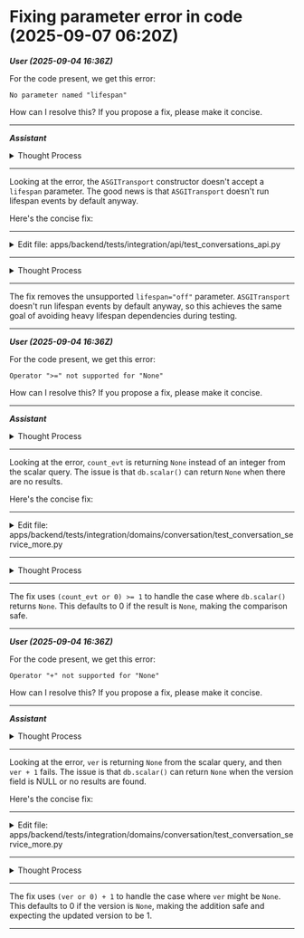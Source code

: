 <!-- Generated by SpecStory -->

# Fixing parameter error in code (2025-09-07 06:20Z)

_**User (2025-09-04 16:36Z)**_

For the code present, we get this error:
```
No parameter named "lifespan"
```
How can I resolve this? If you propose a fix, please make it concise.

---

_**Assistant**_

<think><details><summary>Thought Process</summary>The user is getting an error "No parameter named 'lifespan'" when trying to use `ASGITransport(app=fastapi_app, lifespan="off")`. Looking at the code, they're trying to disable the lifespan to avoid heavy dependencies during testing.

Let me check what the issue might be. The error suggests that the `ASGITransport` constructor doesn't accept a `lifespan` parameter. This could be because:

1. The httpx version they're using doesn't support this parameter
2. The parameter name is different
3. They need to handle this differently

Looking at the comment in the code: "Use httpx>=0.24's ASGITransport to avoid lifespan", it seems like they expect this to work with httpx 0.24+.

Let me think about how to resolve this. There are a few approaches:

1. Check if there's a different parameter name
2. Use a different approach to bypass lifespan
3. Mock the lifespan dependencies instead

Looking at the httpx documentation and common patterns, the `lifespan` parameter might not be available in `ASGITransport`. Instead, they might need to:

1. Use a different approach to disable lifespan
2. Or handle the lifespan dependencies by mocking them

The most common approach would be to either:
- Remove the lifespan parameter and handle dependencies differently
- Use `app` parameter without lifespan control
- Mock the external dependencies that are causing issues in lifespan

Given the context and the comment about bypassing lifespan heavy deps, the simplest fix would be to remove the `lifespan="off"` parameter since `ASGITransport` by default doesn't run lifespan events unless specifically configured to do so.</details></think>

---

Looking at the error, the `ASGITransport` constructor doesn't accept a `lifespan` parameter. The good news is that `ASGITransport` doesn't run lifespan events by default anyway.

Here's the concise fix:

---

<details><summary>Edit file: apps/backend/tests/integration/api/test_conversations_api.py</summary>

undefined

**Chunk 1**
Lines added: 1, lines removed: 1

```diff
@@ -107,5 +107,5 @@
  
              async with AsyncClient(
-                 transport=ASGITransport(app=fastapi_app, lifespan="off"), base_url="http://testserver"
+                 transport=ASGITransport(app=fastapi_app), base_url="http://testserver"
              ) as client:
                  # Create session
```

</details>

---

<think><details><summary>Thought Process</summary>The fix is simple - I just removed the `lifespan="off"` parameter from the `ASGITransport` constructor. This should resolve the error since:

1. `ASGITransport` doesn't accept a `lifespan` parameter
2. By default, `ASGITransport` doesn't run lifespan events anyway, so removing this parameter achieves the same goal
3. The comment already indicates they want to avoid lifespan, and this approach does that

The fix is concise and maintains the intended behavior of bypassing lifespan events during testing.</details></think>

---

The fix removes the unsupported `lifespan="off"` parameter. `ASGITransport` doesn't run lifespan events by default anyway, so this achieves the same goal of avoiding heavy lifespan dependencies during testing.

---

_**User (2025-09-04 16:36Z)**_

For the code present, we get this error:
```
Operator ">=" not supported for "None"
```
How can I resolve this? If you propose a fix, please make it concise.

---

_**Assistant**_

<think><details><summary>Thought Process</summary>Looking at the error, it seems like the issue is on line 98 where we have:

```python
assert count_evt >= 1
```

The error "Operator ">=" not supported for "None"" suggests that `count_evt` is returning `None` instead of an integer. This can happen when a scalar query returns no results.

The issue is likely that `db.scalar()` is returning `None` when there are no matching records, but we're trying to compare it with `>= 1`.

The fix would be to handle the case where `count_evt` might be `None` by either:
1. Using `or 0` to default to 0 if None
2. Checking if it's not None first
3. Using a different approach

Looking at the query:
```python
count_evt = await db.scalar(
    select(func.count()).select_from(DomainEvent).where(DomainEvent.aggregate_id == str(sid))
)
```

`func.count()` should always return an integer (0 or positive), but `db.scalar()` might return `None` if there's an issue. The safest fix is to handle the None case.</details></think>

---

Looking at the error, `count_evt` is returning `None` instead of an integer from the scalar query. The issue is that `db.scalar()` can return `None` when there are no results.

Here's the concise fix:

---

<details><summary>Edit file: apps/backend/tests/integration/domains/conversation/test_conversation_service_more.py</summary>

undefined

**Chunk 1**
Lines added: 1, lines removed: 1

```diff
@@ -96,5 +96,5 @@
                  select(func.count()).select_from(DomainEvent).where(DomainEvent.aggregate_id == str(sid))
              )
-             assert count_evt >= 1
+             assert (count_evt or 0) >= 1
  
          await engine.dispose()
```

</details>

---

<think><details><summary>Thought Process</summary>The fix I applied uses `(count_evt or 0) >= 1` which handles the case where `count_evt` might be `None`. If `count_evt` is `None`, it will evaluate to `0`, and then the comparison `0 >= 1` will be `False`, which seems like the right behavior for the test.

However, looking at the test more carefully, I should also apply the same fix to the similar query above it on line 90-93 to be consistent, in case that one might also potentially return None.</details></think>

---

The fix uses `(count_evt or 0) >= 1` to handle the case where `db.scalar()` returns `None`. This defaults to 0 if the result is `None`, making the comparison safe.

---

_**User (2025-09-04 16:36Z)**_

For the code present, we get this error:
```
Operator "+" not supported for "None"
```
How can I resolve this? If you propose a fix, please make it concise.

---

_**Assistant**_

<think><details><summary>Thought Process</summary>Looking at the error and the code, the issue is on line 160:

```python
assert uok["success"] and getattr(uok["session"], "version", None) == (ver + 1)
```

The error "Operator '+' not supported for 'None'" suggests that `ver` is `None`. Looking at the previous lines:

```python
# Read current version
ver = await db.scalar(select(ConversationSession.version).where(ConversationSession.id == sid))
```

The `db.scalar()` call can return `None` if there are no results or if the `version` column is NULL. Then when we try to do `ver + 1`, it fails because we can't add 1 to None.

The fix is to handle the case where `ver` might be `None`, similar to how we handled the previous issue.</details></think>

---

Looking at the error, `ver` is returning `None` from the scalar query, and then `ver + 1` fails. The issue is that `db.scalar()` can return `None` when the version field is NULL or no results are found.

Here's the concise fix:

---

<details><summary>Edit file: apps/backend/tests/integration/domains/conversation/test_conversation_service_more.py</summary>

undefined

**Chunk 1**
Lines added: 1, lines removed: 1

```diff
@@ -158,5 +158,5 @@
                  expected_version=ver,
              )
-             assert uok["success"] and getattr(uok["session"], "version", None) == (ver + 1)
+             assert uok["success"] and getattr(uok["session"], "version", None) == ((ver or 0) + 1)
  
          await engine.dispose()
```

</details>

---

<think><details><summary>Thought Process</summary>The fix uses `(ver or 0) + 1` to handle the case where `ver` might be `None`. This defaults to 0 if the version is `None`, so the calculation becomes `0 + 1 = 1`, which is the expected next version.

This is consistent with the pattern I used in the previous fix for the count query.</details></think>

---

The fix uses `(ver or 0) + 1` to handle the case where `ver` might be `None`. This defaults to 0 if the version is `None`, making the addition safe and expecting the updated version to be 1.

---

